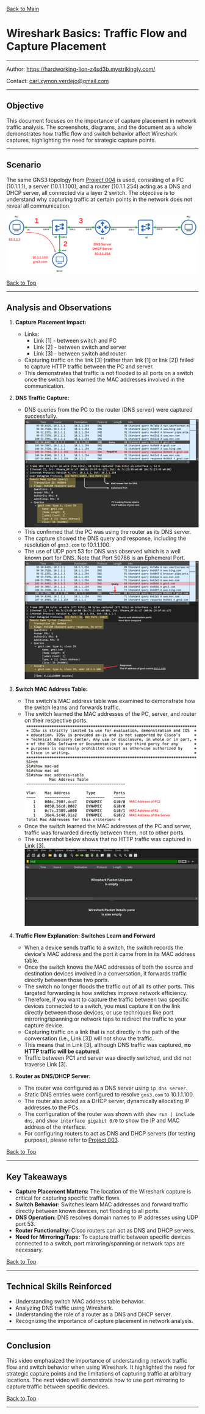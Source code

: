 <a name="top"></a>
[Back to Main](https://github.com/caxylive/Net_Projects/tree/main/README.md)

# Wireshark Basics: Traffic Flow and Capture Placement

---

Author: https://hardworking-lion-z4sd3b.mystrikingly.com/

Contact: carl.xymon.verdejo@gmail.com

---

## Objective

This document focuses on the importance of capture placement in network traffic analysis. The screenshots, diagrams, and the document as a whole demonstrates how traffic flow and switch behavior affect Wireshark captures, highlighting the need for strategic capture points.

---

## Scenario

The same GNS3 topology from [Project 004](https://github.com/caxylive/Net_Projects/tree/main/projects/004%20-%20Wireshark%20Basics%20-%20Analyzing%20HTTP%20Traffic/README.md) is used, consisting of a PC (10.1.1.1), a server (10.1.1.100), and a router (10.1.1.254) acting as a DNS and DHCP server, all connected via a layer 2 switch. The objective is to understand why capturing traffic at certain points in the network does not reveal all communication.

![Network Topology Overview](screenshot/topology.png)

[Back to Top](#top)

---

## Analysis and Observations

1.  **Capture Placement Impact:**
    * Links:
       * Link [1] - between switch and PC
       * Link [2] - between switch and server
       * Link [3] - between switch and router
    * Capturing traffic on the link [3] (rather than link [1] or link [2]) failed to capture HTTP traffic between the PC and server.
    * This demonstrates that traffic is not flooded to all ports on a switch once the switch has learned the MAC addresses involved in the communication.
3.  **DNS Traffic Capture:**
    * DNS queries from the PC to the router (DNS server) were captured successfully.
    ![DNS Queries from PC to Router](screenshot/dns-query-pc-to-router.png)
    * This confirmed that the PC was using the router as its DNS server. 
    * The capture showed the DNS query and response, including the resolution of `gns3.com` to 10.1.1.100.
    * The use of UDP port 53 for DNS was observed which is a well known port for DNS. Note that Port 50786 is an Ephemeral Port.
    ![DNS Response from Router to PC](screenshot/dns-response-router-to-pc.png)

4.  **Switch MAC Address Table:**
    * The switch's MAC address table was examined to demonstrate how the switch learns and forwards traffic.
    * The switch learned the MAC addresses of the PC, server, and router on their respective ports.
    ![Switch MAC Address Table](screenshot/switch-mac-address-table.png)
    * Once the switch learned the MAC addresses of the PC and server, traffic was forwarded directly between them, not to other ports.
    * The screenshot below shows that no HTTP traffic was captured in Link [3].
    ![No HTTP Traffic Captured](screenshot/no-http-traffic-captured.png)
5.  **Traffic Flow Explanation: Switches Learn and Forward**
    * When a device sends traffic to a switch, the switch records the device's MAC address and the port it came from in its MAC address table.
    * Once the switch knows the MAC addresses of both the source and destination devices involved in a conversation, it forwards traffic directly between those two ports.
    * The switch no longer floods the traffic out of all its other ports. This targeted forwarding is how switches improve network efficiency.
    * Therefore, if you want to capture the traffic between two specific devices connected to a switch, you must capture it on the link directly between those devices, or use techniques like port mirroring/spanning or network taps to redirect the traffic to your capture device.
    * Capturing traffic on a link that is not directly in the path of the conversation (i.e., Link [3]) will not show the traffic.
    * This means that in Link [3], although DNS traffic was captured, **no HTTP traffic will be captured**. 
    * Traffic between PC1 and server was directly switched, and did not traverse Link [3].
6.  **Router as DNS/DHCP Server:**
    * The router was configured as a DNS server using `ip dns server`.
    * Static DNS entries were configured to resolve `gns3.com` to 10.1.1.100.
    * The router also acted as a DHCP server, dynamically allocating IP addresses to the PCs.
    * The configuration of the router was shown with `show run | include dns`, and `show interface gigabit 0/0` to show the IP and MAC address of the interface.
    * For configuring routers to act as DNS and DHCP servers (for testing purpose), please refer to [Project 003](https://github.com/caxylive/Net_Projects/blob/main/projects/003%20-%20Inter-Site%20Connectivity%20Using%20EIGRP%20in%20a%20Subnetted%20Network/README.md).

[Back to Top](#top)

---

## Key Takeaways

* **Capture Placement Matters:** The location of the Wireshark capture is critical for capturing specific traffic flows.
* **Switch Behavior:** Switches learn MAC addresses and forward traffic directly between known devices, not flooding to all ports.
* **DNS Operation:** DNS resolves domain names to IP addresses using UDP port 53.
* **Router Functionality:** Cisco routers can act as DNS and DHCP servers.
* **Need for Mirroring/Taps:** To capture traffic between specific devices connected to a switch, port mirroring/spanning or network taps are necessary.

[Back to Top](#top)

---

## Technical Skills Reinforced

* Understanding switch MAC address table behavior.
* Analyzing DNS traffic using Wireshark.
* Understanding the role of a router as a DNS and DHCP server.
* Recognizing the importance of capture placement in network analysis.

---

## Conclusion

This video emphasized the importance of understanding network traffic flow and switch behavior when using Wireshark. It highlighted the need for strategic capture points and the limitations of capturing traffic at arbitrary locations. The next video will demonstrate how to use port mirroring to capture traffic between specific devices.

[Back to Top](#top)

---
